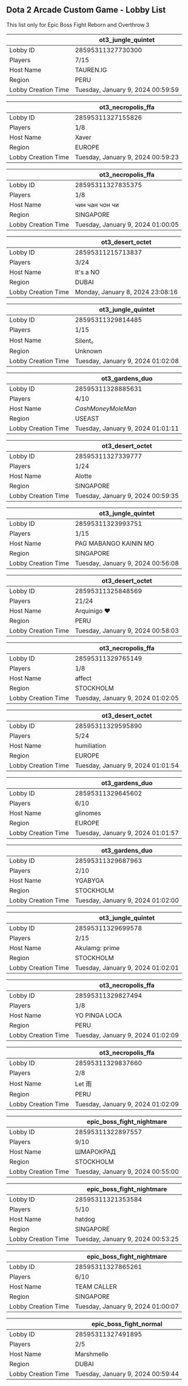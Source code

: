 ## Dota 2 Arcade Custom Game - Lobby List

This list only for Epic Boss Fight Reborn and Overthrow 3

|  | ot3_jungle_quintet |
| ------ | ------ |
| Lobby ID | 28595311327730300 |
| Players | 7/15 |
| Host Name | TAUREN.IG |
| Region | PERU |
| Lobby Creation Time | Tuesday, January 9, 2024 00:59:59 |


|  | ot3_necropolis_ffa |
| ------ | ------ |
| Lobby ID | 28595311327155826 |
| Players | 1/8 |
| Host Name | Xaver |
| Region | EUROPE |
| Lobby Creation Time | Tuesday, January 9, 2024 00:59:23 |


|  | ot3_necropolis_ffa |
| ------ | ------ |
| Lobby ID | 28595311327835375 |
| Players | 1/8 |
| Host Name | чин чан чон чи |
| Region | SINGAPORE |
| Lobby Creation Time | Tuesday, January 9, 2024 01:00:05 |


|  | ot3_desert_octet |
| ------ | ------ |
| Lobby ID | 28595311215713837 |
| Players | 3/24 |
| Host Name | It's a NO |
| Region | DUBAI |
| Lobby Creation Time | Monday, January 8, 2024 23:08:16 |


|  | ot3_jungle_quintet |
| ------ | ------ |
| Lobby ID | 28595311329814485 |
| Players | 1/15 |
| Host Name | Silent。 |
| Region | Unknown |
| Lobby Creation Time | Tuesday, January 9, 2024 01:02:08 |


|  | ot3_gardens_duo |
| ------ | ------ |
| Lobby ID | 28595311328885631 |
| Players | 4/10 |
| Host Name | $CashMoneyMoleMan$ |
| Region | USEAST |
| Lobby Creation Time | Tuesday, January 9, 2024 01:01:11 |


|  | ot3_desert_octet |
| ------ | ------ |
| Lobby ID | 28595311327339777 |
| Players | 1/24 |
| Host Name | Alotte |
| Region | SINGAPORE |
| Lobby Creation Time | Tuesday, January 9, 2024 00:59:35 |


|  | ot3_jungle_quintet |
| ------ | ------ |
| Lobby ID | 28595311323993751 |
| Players | 1/15 |
| Host Name | PAG MABANGO KAININ MO |
| Region | SINGAPORE |
| Lobby Creation Time | Tuesday, January 9, 2024 00:56:08 |


|  | ot3_desert_octet |
| ------ | ------ |
| Lobby ID | 28595311325848569 |
| Players | 21/24 |
| Host Name | Arquinigo ♥ |
| Region | PERU |
| Lobby Creation Time | Tuesday, January 9, 2024 00:58:03 |


|  | ot3_necropolis_ffa |
| ------ | ------ |
| Lobby ID | 28595311329765149 |
| Players | 1/8 |
| Host Name | affect |
| Region | STOCKHOLM |
| Lobby Creation Time | Tuesday, January 9, 2024 01:02:05 |


|  | ot3_desert_octet |
| ------ | ------ |
| Lobby ID | 28595311329595890 |
| Players | 5/24 |
| Host Name | humiliation |
| Region | EUROPE |
| Lobby Creation Time | Tuesday, January 9, 2024 01:01:54 |


|  | ot3_gardens_duo |
| ------ | ------ |
| Lobby ID | 28595311329645602 |
| Players | 6/10 |
| Host Name | glinomes |
| Region | EUROPE |
| Lobby Creation Time | Tuesday, January 9, 2024 01:01:57 |


|  | ot3_gardens_duo |
| ------ | ------ |
| Lobby ID | 28595311329687963 |
| Players | 2/10 |
| Host Name | YGABYGA |
| Region | STOCKHOLM |
| Lobby Creation Time | Tuesday, January 9, 2024 01:02:00 |


|  | ot3_jungle_quintet |
| ------ | ------ |
| Lobby ID | 28595311329699578 |
| Players | 2/15 |
| Host Name | Akulamg: prime |
| Region | STOCKHOLM |
| Lobby Creation Time | Tuesday, January 9, 2024 01:02:01 |


|  | ot3_necropolis_ffa |
| ------ | ------ |
| Lobby ID | 28595311329827494 |
| Players | 1/8 |
| Host Name | YO PINGA LOCA |
| Region | PERU |
| Lobby Creation Time | Tuesday, January 9, 2024 01:02:09 |


|  | ot3_necropolis_ffa |
| ------ | ------ |
| Lobby ID | 28595311329837660 |
| Players | 2/8 |
| Host Name | Let 雨 |
| Region | PERU |
| Lobby Creation Time | Tuesday, January 9, 2024 01:02:09 |


|  | epic_boss_fight_nightmare |
| ------ | ------ |
| Lobby ID | 28595311322897557 |
| Players | 9/10 |
| Host Name | ШМАРОКРАД |
| Region | STOCKHOLM |
| Lobby Creation Time | Tuesday, January 9, 2024 00:55:00 |


|  | epic_boss_fight_nightmare |
| ------ | ------ |
| Lobby ID | 28595311321353584 |
| Players | 5/10 |
| Host Name | hatdog |
| Region | SINGAPORE |
| Lobby Creation Time | Tuesday, January 9, 2024 00:53:25 |


|  | epic_boss_fight_nightmare |
| ------ | ------ |
| Lobby ID | 28595311327865261 |
| Players | 6/10 |
| Host Name | TEAM CALLER |
| Region | SINGAPORE |
| Lobby Creation Time | Tuesday, January 9, 2024 01:00:07 |


|  | epic_boss_fight_normal |
| ------ | ------ |
| Lobby ID | 28595311327491895 |
| Players | 2/5 |
| Host Name | Marshmello |
| Region | DUBAI |
| Lobby Creation Time | Tuesday, January 9, 2024 00:59:44 |


